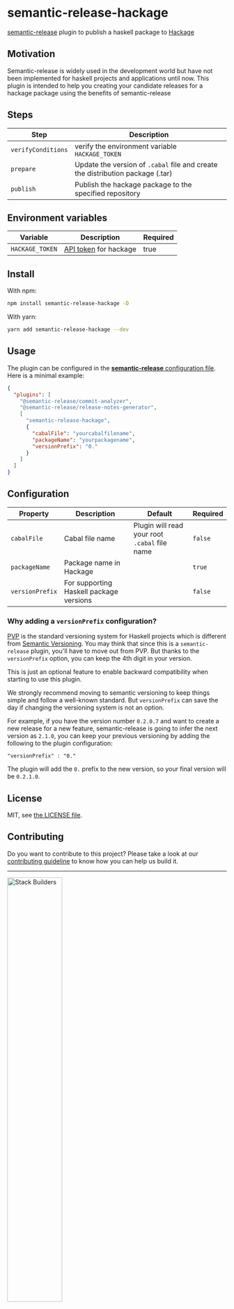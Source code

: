 # semantic-release-hackage

[semantic-release](https://semantic-release.gitbook.io/semantic-release/) plugin to publish a haskell package to [Hackage](https://hackage.haskell.org/)

## Motivation

Semantic-release is widely used in the development world but have not been implemented for haskell projects and applications until now. This plugin is intended to help you creating your candidate releases for a hackage package using the benefits of semantic-release

## Steps

| Step               | Description                                                                    |
| ------------------ | ------------------------------------------------------------------------------ |
| `verifyConditions` | verify the environment variable `HACKAGE_TOKEN`                                |
| `prepare`          | Update the version of `.cabal` file and create the distribution package (.tar) |
| `publish`          | Publish the hackage package to the specified repository                        |

## Environment variables

| Variable        | Description                                                    | Required |
| --------------- | -------------------------------------------------------------- | -------- |
| `HACKAGE_TOKEN` | [API token](https://hackage.haskell.org/packages/) for hackage | true     |

## Install

With npm:

```sh
npm install semantic-release-hackage -D
```

With yarn:

```sh
yarn add semantic-release-hackage --dev
```

## Usage

The plugin can be configured in the [**semantic-release** configuration file](https://github.com/semantic-release/semantic-release/blob/master/docs/usage/configuration.md#configuration). Here is a minimal example:

```json
{
  "plugins": [
    "@semantic-release/commit-analyzer",
    "@semantic-release/release-notes-generator",
    [
      "semantic-release-hackage",
      {
        "cabalFile": "yourcabalfilename",
        "packageName": "yourpackagename",
        "versionPrefix": "0."
      }
    ]
  ]
}
```

## Configuration

| Property        | Description                             | Default                                       | Required |
| --------------- | --------------------------------------- | --------------------------------------------- | -------- |
| `cabalFile`     | Cabal file name                         | Plugin will read your root `.cabal` file name | `false`  |
| `packageName`   | Package name in Hackage                 |                                               | `true`   |
| `versionPrefix` | For supporting Haskell package versions |                                               | `false`  |

### Why adding a `versionPrefix` configuration?

[PVP](https://pvp.haskell.org/) is the standard versioning system for Haskell projects which is different from [Semantic Versioning](https://semver.org/). You may think that since this is a `semantic-release` plugin, you'll have to move out from PVP. But thanks to the `versionPrefix` option, you can keep the 4th digit in your version.

This is just an optional feature to enable backward compatibility when starting to use this plugin.

We strongly recommend moving to semantic versioning to keep things simple and follow a well-known standard. But `versionPrefix` can save the day if changing the versioning system is not an option.

For example, if you have the version number `0.2.0.7` and want to create a new release for a new feature, semantic-release is going to infer the next version as `2.1.0`, you can keep your previous versioning by adding the following to the plugin configuration:  

```
"versionPrefix" : "0."
```
The plugin will add the `0.` prefix to the new version, so your final version will be `0.2.1.0`.
## License

MIT, see [the LICENSE file](LICENSE).

## Contributing

Do you want to contribute to this project? Please take a look at our [contributing guideline](/docs/CONTRIBUTING.md) to know how you can help us build it.

---

<img src="https://www.stackbuilders.com/media/images/Sb-supports.original.png" alt="Stack Builders" width="50%"></img>  
[Check out our libraries](https://github.com/stackbuilders/) | [Join our team](https://www.stackbuilders.com/join-us/)
